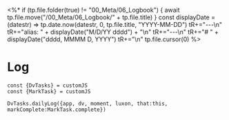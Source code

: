 <%*
if (tp.file.folder(true) != "00_Meta/06_Logbook") { 
	await tp.file.move("/00_Meta/06_Logbook/" + tp.file.title) 
}
const displayDate = (datestr) => tp.date.now(datestr, 0, tp.file.title, "YYYY-MM-DD")
tR+="---\n"
tR+="alias: " + displayDate("M/D/YY dddd") + "\n"
tR+="---\n"
tR+="# " + displayDate("dddd, MMMM D, YYYY")
tR+="\n"
tp.file.cursor(0)
%>

# Log
```dataviewjs
const {DvTasks} = customJS
const {MarkTask} = customJS

DvTasks.dailyLog({app, dv, moment, luxon, that:this, markComplete:MarkTask.complete})
```
